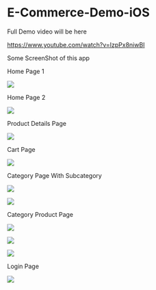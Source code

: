 # E-Commerce-Demo-iOS

Full Demo video will be here

https://www.youtube.com/watch?v=IzpPx8niwBI

Some ScreenShot of this app

Home Page 1

![](images/home1.png)

Home Page 2

![](images/home2.png)

Product Details Page

![](images/product_details.png)


Cart Page

![](images/cart.png)

Category Page With Subcategory

![](images/cat1.png)


![](images/cat2.png)

Category Product Page

![](images/cat_product1.png)

![](images/cat_product2.png)

![](images/filter_view.png)

Login Page


![](images/login.png)
